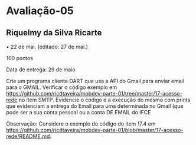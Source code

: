 # Avaliação-05
## Riquelmy da Silva Ricarte
•
22 de mai. (editado: 27 de mai.)

100 pontos

Data de entrega: 29 de maio

Crie um programa cliente DART que usa a API do Gmail para enviar email para o GMAIL. 
Verificar o código exemplo em https://github.com/ricdtaveira/mobdev-parte-01/tree/master/17-acesso-rede no item SMTP.
Evidencie o código e a execução do mesmo com prints que evidenciam a entrega do Email para uma determinada no Gmail (que pode ser a sua conta pessoal ou a conta DE EMAIL do IFCE

Observação: Considere o exemplo do código do item 17.4 em https://github.com/ricdtaveira/mobdev-parte-01/blob/master/17-acesso-rede/README.md.
